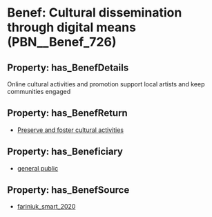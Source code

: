 # Benef: __Cultural dissemination through digital means__ (PBN__Benef_726)

## Property: has_BenefDetails

Online cultural activities and promotion support local artists and keep communities engaged

## Property: has_BenefReturn

* [Preserve and foster cultural activities](../BenefReturn/PBN__BenefReturn_780)

## Property: has_Beneficiary

* [general public](../Stakeholder/PBN__Stakeholder_29)

## Property: has_BenefSource

* [fariniuk_smart_2020](../Article/PBN__Article_143)

